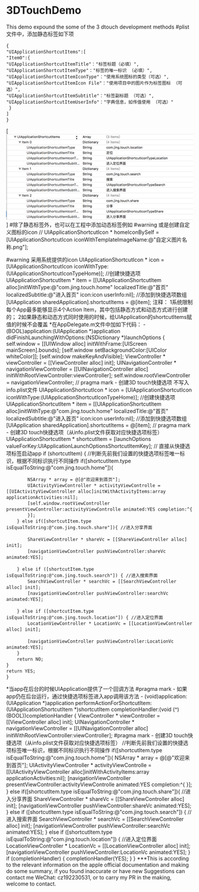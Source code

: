 # 3DTouchDemo
This demo expound the some of the 3 dtouch development methods
#plist文件中，添加静态标签如下项
```
{ 
"UIApplicationShortcutItems":[
"Item0":{
"UIApplicationShortcutItemTitle"："标签标题（必填）",
"UIApplicationShortcutItemType"："标签的唯一标识 （必填）",
"UIApplicationShortcutItemIconType"："使用系统图标的类型（可选）",
"UIApplicationShortcutItemIcon File"："使用项目中的图片作为标签图标 （可选）",
"UIApplicationShortcutItemSubtitle"："标签副标题 （可选）",
"UIApplicationShortcutItemUserInfo"："字典信息，如传值使用 （可选）"
 }
]
}
```
[![TAILOR SWIFT ON RAILS](https://github.com/FlyJing/3DTouchDemo/blob/master/3DTouch/%E5%B1%8F%E5%B9%95%E5%BF%AB%E7%85%A7%202016-05-26%20%E4%B8%8B%E5%8D%882.38.38.png)]
#除了静态标签外，也可以在工程中添加动态标签例如
#warning  或是创建自定义图标的icon
    //    UIApplicationShortcutIcon * homeIconBySelf = [UIApplicationShortcutIcon iconWithTemplateImageName:@"自定义图片名称.png"];
    
#warning 采用系统提供的icon
    UIApplicationShortcutIcon * icon = [UIApplicationShortcutIcon iconWithType:(UIApplicationShortcutIconTypeHome)];
    //创建快捷选项
    UIApplicationShortcutItem * item = [[UIApplicationShortcutItem alloc]initWithType:@"com.jing.touch.home" localizedTitle:@"首页" localizedSubtitle:@"进入首页" icon:icon userInfo:nil];
    //添加到快捷选项数组
    [UIApplication sharedApplication].shortcutItems = @[item];
   注释：
    1系统限制每个App最多能够显示4个Action Item，其中包括静态方式和动态方式进行创建的；
    2如果静态和动态方式同时使用的时候，给UIApplication的shortcutItems赋值的时候不会覆盖
    *在AppDelegate.m文件中加如下代码：
    - (BOOL)application:(UIApplication *)application didFinishLaunchingWithOptions:(NSDictionary *)launchOptions {
    self.window = [[UIWindow alloc] initWithFrame:[UIScreen mainScreen].bounds];
    [self.window setBackgroundColor:[UIColor whiteColor]];
    [self.window makeKeyAndVisible];
    ViewController * viewController = [[ViewController alloc] init];
    UINavigationController * navigationViewController = [[UINavigationController alloc] initWithRootViewController:viewController];
    self.window.rootViewController  = navigationViewController;
    // pragma mark -  创建3D touch快捷选项 不写入info.plist文件
    UIApplicationShortcutIcon * icon = [UIApplicationShortcutIcon iconWithType:(UIApplicationShortcutIconTypeHome)];
    //创建快捷选项
    UIApplicationShortcutItem * item = [[UIApplicationShortcutItem alloc]initWithType:@"com.jing.touch.home" localizedTitle:@"首页" localizedSubtitle:@"进入首页" icon:icon userInfo:nil];
    //添加到快捷选项数组
    [UIApplication sharedApplication].shortcutItems = @[item];
    // pragma mark -  创建3D touch快捷选项（从info.plist文件获取对应快捷选项标签）
    UIApplicationShortcutItem * shortcutItem = [launchOptions valueForKey:UIApplicationLaunchOptionsShortcutItemKey];
    // 直接从快捷选项标签启动app
    if (shortcutItem) {
        //判断先前我们设置的快捷选项标签唯一标识，根据不同标识执行不同操作
        if([shortcutItem.type isEqualToString:@"com.jing.touch.home"]){
            
            NSArray * array = @[@"欢迎来到首页"];
            UIActivityViewController * activityViewControlle = [[UIActivityViewController alloc]initWithActivityItems:array applicationActivities:nil];
            [self.window.rootViewController presentViewController:activityViewControlle animated:YES completion:^{
            }];
        } else if([shortcutItem.type isEqualToString:@"com.jing.touch.share"]){ //进入分享界面
            
            ShareViewController * shareVc = [[ShareViewController alloc] init];
            [navigationViewController pushViewController:shareVc animated:YES];
            
        } else if ([shortcutItem.type isEqualToString:@"com.jing.touch.search"]) { //进入搜索界面
            SearchViewController * searchVc = [[SearchViewController alloc] init];
            [navigationViewController pushViewController:searchVc animated:YES];
            
        } else if ([shortcutItem.type isEqualToString:@"com.jing.touch.location"]) { //进入定位界面
            LocationViewController * LocationVc = [[LocationViewController alloc] init];
            
            [navigationViewController pushViewController:LocationVc animated:YES];
        }
        return NO;
    } 
    return YES;
    }
  *当app在后台的时候UIApplication提供了一个回调方法
#pragma mark - 如果app仍在后台运行，通过快捷选项标签进入app调用该方法
    - (void)application:(UIApplication *)application performActionForShortcutItem:(UIApplicationShortcutItem *)shortcutItem completionHandler:(void (^)(BOOL))completionHandler {
    ViewController * viewController = [[ViewController alloc] init];
    UINavigationController * navigationViewController = [[UINavigationController alloc] initWithRootViewController:viewController];
    #pragma mark -  创建3D touch快捷选项（从info.plist文件获取对应快捷选项标签）
    //判断先前我们设置的快捷选项标签唯一标识，根据不同标识执行不同操作
    if([shortcutItem.type isEqualToString:@"com.jing.touch.home"]){
        NSArray * array = @[@"欢迎来到首页"];
        UIActivityViewController * activityViewControlle = [[UIActivityViewController alloc]initWithActivityItems:array applicationActivities:nil];
        [navigationViewController presentViewController:activityViewControlle animated:YES completion:^{
        }];
    } else if([shortcutItem.type isEqualToString:@"com.jing.touch.share"]){ //进入分享界面
        ShareViewController * shareVc = [[ShareViewController alloc] init];
        [navigationViewController pushViewController:shareVc animated:YES];
         } else if ([shortcutItem.type isEqualToString:@"com.jing.touch.search"]) { //进入搜索界面
        SearchViewController * searchVc = [[SearchViewController alloc] init];
             [navigationViewController pushViewController:searchVc animated:YES];
    } else if ([shortcutItem.type isEqualToString:@"com.jing.touch.location"]) { //进入定位界面
        LocationViewController * LocationVc = [[LocationViewController alloc] init];
        [navigationViewController pushViewController:LocationVc animated:YES];
    }
    if (completionHandler) {
        completionHandler(YES);
    }
    }
***This is according to the relevant information on the apple official documentation and  making do some summary, if you found inaccurate or have new Suggestions can contact me WeChat: cz192230531, or to carry my PR in the making, welcome to contact.
